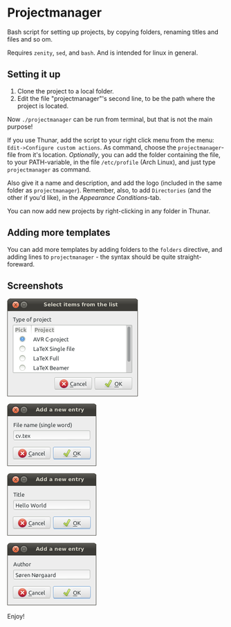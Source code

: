 # Projectmanager

Bash script for setting up projects, by copying folders, renaming titles and files and so om.

Requires `zenity`, `sed`, and `bash`. And is intended for linux in general.

## Setting it up

1. Clone the project to a local folder.
2. Edit the file "projectmanager"'s second line, to be the path where the project is located.

Now `./projectmanager` can be run from terminal, but that is not the main purpose!

If you use Thunar, add the script to your right click menu from the menu: `Edit->Configure custom actions`. As command, choose the `projectmanager`-file from it's location. *Optionally*, you can add the folder containing the file, to your PATH-variable, in the file `/etc/profile` (Arch Linux), and just type `projectmanager` as command.

Also give it a name and description, and add the logo (included in the same folder as `projectmanager`). Remember, also, to add `Directories` (and the other if you'd like), in the *Appearance Conditions*-tab.

You can now add new projects by right-clicking in any folder in Thunar.

## Adding more templates

You can add more templates by adding folders to the `folders` directive, and adding lines to `projectmanager` - the syntax should be quite straight-foreward.

## Screenshots

![Main window](img/main.png)

![Filename](img/filename.png)

![Title](img/title.png)

![Author](img/author.png)

Enjoy!
